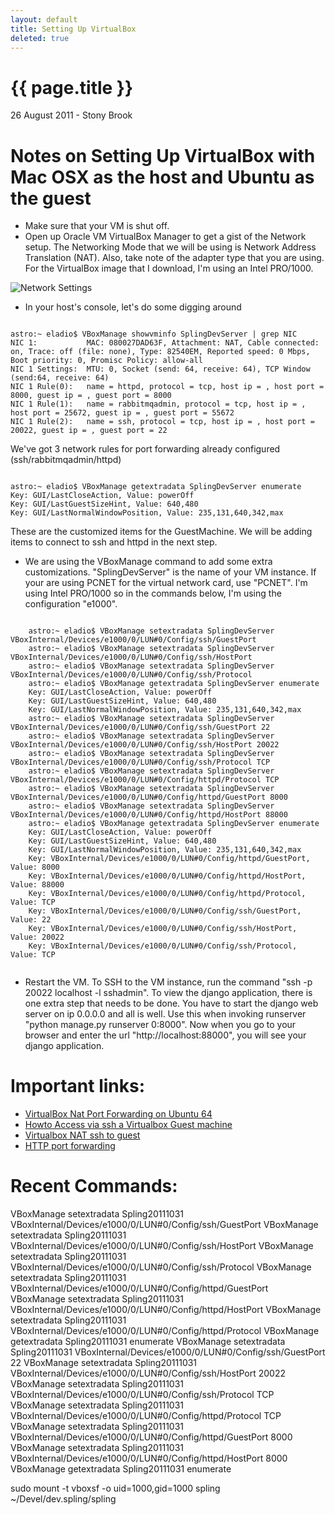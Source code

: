 ```yaml
---
layout: default
title: Setting Up VirtualBox
deleted: true
---
```


{{ page.title }}
================

<p class="meta">26 August 2011 - Stony Brook</p>

# Notes on Setting Up VirtualBox with Mac OSX as the host and Ubuntu as the guest

- Make sure that your VM is shut off.  
- Open up Oracle VM VirtualBox Manager to get a gist of the Network setup.  The Networking Mode that we will be using is Network Address Translation (NAT).  Also, take note of the adapter type that you are using.  For the VirtualBox image that I download, I'm using an Intel PRO/1000.

![Network Settings](http://caritos.github.com/images/virtualbox_manager_network_settings.png)

- In your host's console, let's do some digging around

<pre><code>
astro:~ eladio$ VBoxManage showvminfo SplingDevServer | grep NIC
NIC 1:           MAC: 080027DAD63F, Attachment: NAT, Cable connected: on, Trace: off (file: none), Type: 82540EM, Reported speed: 0 Mbps, Boot priority: 0, Promisc Policy: allow-all
NIC 1 Settings:  MTU: 0, Socket (send: 64, receive: 64), TCP Window (send:64, receive: 64)
NIC 1 Rule(0):   name = httpd, protocol = tcp, host ip = , host port = 8000, guest ip = , guest port = 8000
NIC 1 Rule(1):   name = rabbitmqadmin, protocol = tcp, host ip = , host port = 25672, guest ip = , guest port = 55672
NIC 1 Rule(2):   name = ssh, protocol = tcp, host ip = , host port = 20022, guest ip = , guest port = 22
</code></pre>

We've got 3 network rules for port forwarding already configured (ssh/rabbitmqadmin/httpd)

<pre><code>
astro:~ eladio$ VBoxManage getextradata SplingDevServer enumerate
Key: GUI/LastCloseAction, Value: powerOff
Key: GUI/LastGuestSizeHint, Value: 640,480
Key: GUI/LastNormalWindowPosition, Value: 235,131,640,342,max
</code></pre>

These are the customized items for the GuestMachine.  We will be adding items to connect to ssh and httpd in the next step.

- We are using the VBoxManage command to add some extra customizations.  "SplingDevServer" is the name of your VM instance.  If your are using PCNET for the virtual network card, use "PCNET".  I'm using Intel PRO/1000 so in the commands below, I'm using the configuration "e1000".

<pre><code>
	astro:~ eladio$ VBoxManage setextradata SplingDevServer VBoxInternal/Devices/e1000/0/LUN#0/Config/ssh/GuestPort 
	astro:~ eladio$ VBoxManage setextradata SplingDevServer VBoxInternal/Devices/e1000/0/LUN#0/Config/ssh/HostPort
	astro:~ eladio$ VBoxManage setextradata SplingDevServer VBoxInternal/Devices/e1000/0/LUN#0/Config/ssh/Protocol
	astro:~ eladio$ VBoxManage getextradata SplingDevServer enumerate
	Key: GUI/LastCloseAction, Value: powerOff
	Key: GUI/LastGuestSizeHint, Value: 640,480
	Key: GUI/LastNormalWindowPosition, Value: 235,131,640,342,max
	astro:~ eladio$ VBoxManage setextradata SplingDevServer VBoxInternal/Devices/e1000/0/LUN#0/Config/ssh/GuestPort 22
	astro:~ eladio$ VBoxManage setextradata SplingDevServer VBoxInternal/Devices/e1000/0/LUN#0/Config/ssh/HostPort 20022
	astro:~ eladio$ VBoxManage setextradata SplingDevServer VBoxInternal/Devices/e1000/0/LUN#0/Config/ssh/Protocol TCP
	astro:~ eladio$ VBoxManage setextradata SplingDevServer VBoxInternal/Devices/e1000/0/LUN#0/Config/httpd/Protocol TCP
	astro:~ eladio$ VBoxManage setextradata SplingDevServer VBoxInternal/Devices/e1000/0/LUN#0/Config/httpd/GuestPort 8000
	astro:~ eladio$ VBoxManage setextradata SplingDevServer VBoxInternal/Devices/e1000/0/LUN#0/Config/httpd/HostPort 88000
	astro:~ eladio$ VBoxManage getextradata SplingDevServer enumerate
	Key: GUI/LastCloseAction, Value: powerOff
	Key: GUI/LastGuestSizeHint, Value: 640,480
	Key: GUI/LastNormalWindowPosition, Value: 235,131,640,342,max
	Key: VBoxInternal/Devices/e1000/0/LUN#0/Config/httpd/GuestPort, Value: 8000
	Key: VBoxInternal/Devices/e1000/0/LUN#0/Config/httpd/HostPort, Value: 88000
	Key: VBoxInternal/Devices/e1000/0/LUN#0/Config/httpd/Protocol, Value: TCP
	Key: VBoxInternal/Devices/e1000/0/LUN#0/Config/ssh/GuestPort, Value: 22
	Key: VBoxInternal/Devices/e1000/0/LUN#0/Config/ssh/HostPort, Value: 20022
	Key: VBoxInternal/Devices/e1000/0/LUN#0/Config/ssh/Protocol, Value: TCP
	
</code></pre>

* Restart the VM. To SSH to the VM instance, run the command "ssh -p 20022 localhost -l sshadmin". To view the django application, there is one extra step that needs to be done.  You have to start the django web server on ip 0.0.0.0 and all is well.  Use this when invoking runserver "python manage.py runserver 0:8000".  Now when you go to your browser and enter the url "http://localhost:88000", you will see your django application.

# Important links:

* [VirtualBox Nat Port Forwarding on Ubuntu 64](http://superuser.com/questions/43822/virtualbox-nat-port-forwarding-on-ubuntu-64)
* [Howto Access via ssh a Virtualbox Guest machine](http://mydebian.blogdns.org/?p=148)
* [Virtualbox NAT ssh to guest](http://kdl.nobugware.com/post/2009/02/17/virtualbox-nat-ssh-guest/)
* [HTTP port forwarding](http://forums.virtualbox.org/viewtopic.php?f=1&t=19221)

# Recent Commands:

VBoxManage setextradata Spling20111031 VBoxInternal/Devices/e1000/0/LUN#0/Config/ssh/GuestPort 
VBoxManage setextradata Spling20111031 VBoxInternal/Devices/e1000/0/LUN#0/Config/ssh/HostPort
VBoxManage setextradata Spling20111031 VBoxInternal/Devices/e1000/0/LUN#0/Config/ssh/Protocol
VBoxManage setextradata Spling20111031 VBoxInternal/Devices/e1000/0/LUN#0/Config/httpd/GuestPort 
VBoxManage setextradata Spling20111031 VBoxInternal/Devices/e1000/0/LUN#0/Config/httpd/HostPort
VBoxManage setextradata Spling20111031 VBoxInternal/Devices/e1000/0/LUN#0/Config/httpd/Protocol
VBoxManage getextradata Spling20111031 enumerate
VBoxManage setextradata Spling20111031 VBoxInternal/Devices/e1000/0/LUN#0/Config/ssh/GuestPort 22
VBoxManage setextradata Spling20111031 VBoxInternal/Devices/e1000/0/LUN#0/Config/ssh/HostPort 20022
VBoxManage setextradata Spling20111031 VBoxInternal/Devices/e1000/0/LUN#0/Config/ssh/Protocol TCP
VBoxManage setextradata Spling20111031 VBoxInternal/Devices/e1000/0/LUN#0/Config/httpd/Protocol TCP
VBoxManage setextradata Spling20111031 VBoxInternal/Devices/e1000/0/LUN#0/Config/httpd/GuestPort 8000
VBoxManage setextradata Spling20111031 VBoxInternal/Devices/e1000/0/LUN#0/Config/httpd/HostPort 8000
VBoxManage getextradata Spling20111031 enumerate

sudo mount -t vboxsf -o uid=1000,gid=1000 spling ~/Devel/dev.spling/spling

